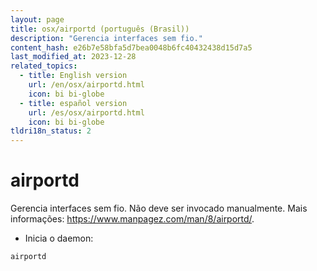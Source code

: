 ```yaml
---
layout: page
title: osx/airportd (português (Brasil))
description: "Gerencia interfaces sem fio."
content_hash: e26b7e58bfa5d7bea0048b6fc40432438d15d7a5
last_modified_at: 2023-12-28
related_topics:
  - title: English version
    url: /en/osx/airportd.html
    icon: bi bi-globe
  - title: español version
    url: /es/osx/airportd.html
    icon: bi bi-globe
tldri18n_status: 2
---
```

# airportd

Gerencia interfaces sem fio.
Não deve ser invocado manualmente.
Mais informações: <https://www.manpagez.com/man/8/airportd/>.

- Inicia o daemon:

`airportd`
